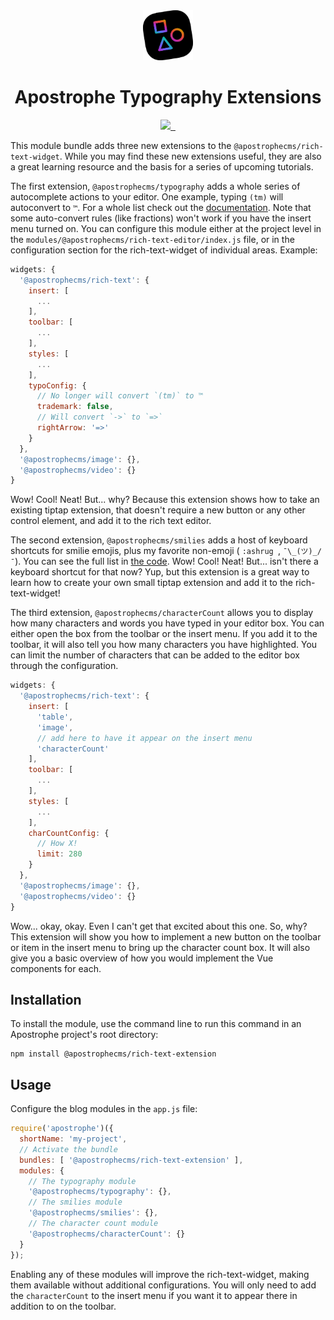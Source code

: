 <div align="center">
  <img src="https://raw.githubusercontent.com/apostrophecms/apostrophe/main/logo.svg" alt="ApostropheCMS logo" width="80" height="80">

  <h1>Apostrophe Typography Extensions</h1>
  <p>
    <a aria-label="Apostrophe logo" href="https://v3.docs.apostrophecms.org">
      <img src="https://img.shields.io/badge/MADE%20FOR%20Apostrophe%203-000000.svg?style=for-the-badge&logo=Apostrophe&labelColor=6516dd">
    </a>
    <a aria-label="Join the community on Discord" href="http://chat.apostrophecms.org">
      <img alt="" src="https://img.shields.io/discord/517772094482677790?color=5865f2&label=Join%20the%20Discord&logo=discord&logoColor=fff&labelColor=000&style=for-the-badge&logoWidth=20">
    </a>
    <a aria-label="License" href="https://github.com/apostrophecms/blog/blob/main/LICENSE.md">
      <img alt="" src="https://img.shields.io/static/v1?style=for-the-badge&labelColor=000000&label=License&message=MIT&color=3DA639">
    </a>
  </p>
</div>

This module bundle adds three new extensions to the `@apostrophecms/rich-text-widget`. While you may find these new extensions useful, they are also a great learning resource and the basis for a series of upcoming tutorials.

The first extension, `@apostrophecms/typography` adds a whole series of autocomplete actions to your editor. One example, typing `(tm)` will autoconvert to `™`. For a whole list check out the [documentation](https://tiptap.dev/api/extensions/typography). Note that some auto-convert rules (like fractions) won't work if you have the insert menu turned on. You can configure this module either at the project level in the `modules/@apostrophecms/rich-text-editor/index.js` file, or in the configuration section for the rich-text-widget of individual areas.
Example:
```js
widgets: {
  '@apostrophecms/rich-text': {
    insert: [
      ...
    ],
    toolbar: [
      ...
    ],
    styles: [
      ...
    ],
    typoConfig: {
      // No longer will convert `(tm)` to ™
      trademark: false,
      // Will convert `->` to `=>`
      rightArrow: '=>'
    }
  },
  '@apostrophecms/image': {},
  '@apostrophecms/video': {}
}
```

Wow! Cool! Neat! But... why? Because this extension shows how to take an existing tiptap extension, that doesn't require a new button or any other control element, and add it to the rich text editor.

The second extension, `@apostrophecms/smilies` adds a host of keyboard shortcuts for smilie emojis, plus my favorite non-emoji ( `:ashrug `, `¯\_(ツ)_/¯`). You can see the full list in [the code](modules/@apostrophecms/smilies/lib/smilies.js). Wow! Cool! Neat! But... isn't there a keyboard shortcut for that now? Yup, but this extension is a great way to learn how to create your own small tiptap extension and add it to the rich-text-widget!

The third extension, `@apostrophecms/characterCount` allows you to display how many characters and words you have typed in your editor box. You can either open the box from the toolbar or the insert menu. If you add it to the toolbar, it will also tell you how many characters you have highlighted. You can limit the number of characters that can be added to the editor box through the configuration.

```js
widgets: {
  '@apostrophecms/rich-text': {
    insert: [
      'table',
      'image',
      // add here to have it appear on the insert menu
      'characterCount'
    ],
    toolbar: [
      ...
    ],
    styles: [
      ...
    ],
    charCountConfig: {
      // How X!
      limit: 280
    }
  },
  '@apostrophecms/image': {},
  '@apostrophecms/video': {}
}
```

Wow... okay, okay. Even I can't get that excited about this one. So, why? This extension will show you how to implement a new button on the toolbar or item in the insert menu to bring up the character count box. It will also give you a basic overview of how you would implement the Vue components for each.

## Installation

To install the module, use the command line to run this command in an Apostrophe project's root directory:

```
npm install @apostrophecms/rich-text-extension
```

## Usage

Configure the blog modules in the `app.js` file:

```javascript
require('apostrophe')({
  shortName: 'my-project',
  // Activate the bundle
  bundles: [ '@apostrophecms/rich-text-extension' ],
  modules: {
    // The typography module
    '@apostrophecms/typography': {},
    // The smilies module
    '@apostrophecms/smilies': {},
    // The character count module
    '@apostrophecms/characterCount': {}
  }
});
```

Enabling any of these modules will improve the rich-text-widget, making them available without additional configurations. You will only need to add the `characterCount` to the insert menu if you want it to appear there in addition to on the toolbar.